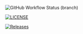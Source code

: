 ![GitHub Workflow Status (branch)](https://img.shields.io/github/actions/workflow/status/40582229/seMethods/main.yml?branch=develop)

[![LICENSE](https://img.shields.io/github/license/40582229/seMethods.svg?style=flat-square)](https://github.com/40582229/seMethods/blob/master/LICENSE)

[![Releases](https://img.shields.io/github/release/40582229/seMethods/all.svg?style=flat-square)](https://github.com/40582229/seMethods/releases)
